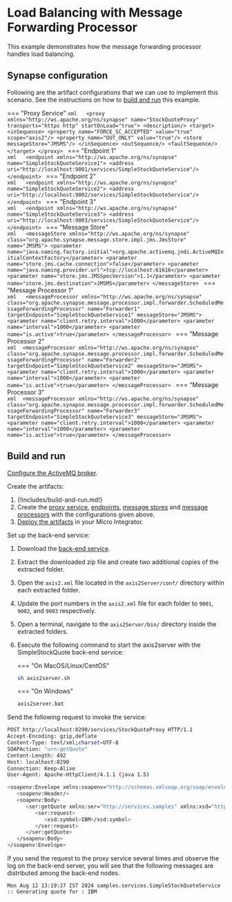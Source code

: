 # Load Balancing with Message Forwarding Processor
This example demonstrates how the message forwarding processor handles load balancing.

## Synapse configuration

Following are the artifact configurations that we can use to implement this scenario. See the instructions on how to [build and run](#build-and-run) this example.

=== "Proxy Service"
    ```xml  
    <proxy xmlns="http://ws.apache.org/ns/synapse" name="StockQuoteProxy"
                  transports="https http"
                  startOnLoad="true">
        <description/>
        <target>
           <inSequence>
              <property name="FORCE_SC_ACCEPTED" value="true" scope="axis2"/>
              <property name="OUT_ONLY" value="true"/>
              <store messageStore="JMSMS"/>
           </inSequence>
           <outSequence/>
           <faultSequence/>
        </target>
     </proxy>
    ```
=== "Endpoint 1"    
    ```xml  
    <endpoint xmlns="http://ws.apache.org/ns/synapse" name="SimpleStockQuoteService1">
      <address uri="http://localhost:9001/services/SimpleStockQuoteService"/>
    </endpoint>
    ```
=== "Endpoint 2"    
    ```xml  
    <endpoint xmlns="http://ws.apache.org/ns/synapse" name="SimpleStockQuoteService2">
      <address uri="http://localhost:9002/services/SimpleStockQuoteService"/>
    </endpoint>
    ```
=== "Endpoint 3"    
    ```xml  
    <endpoint xmlns="http://ws.apache.org/ns/synapse" name="SimpleStockQuoteService3">
      <address uri="http://localhost:9003/services/SimpleStockQuoteService"/>
    </endpoint>
    ```
=== "Message Store"    
    ```xml  
    <messageStore xmlns="http://ws.apache.org/ns/synapse" class="org.apache.synapse.message.store.impl.jms.JmsStore" name="JMSMS">
      <parameter name="java.naming.factory.initial">org.apache.activemq.jndi.ActiveMQInitialContextFactory</parameter>
      <parameter name="store.jms.cache.connection">false</parameter>
      <parameter name="java.naming.provider.url">tcp://localhost:61616</parameter>
      <parameter name="store.jms.JMSSpecVersion">1.1</parameter>
      <parameter name="store.jms.destination">JMSMS</parameter>
    </messageStore>
    ```
=== "Message Processor 1"    
    ```xml  
    <messageProcessor xmlns="http://ws.apache.org/ns/synapse" class="org.apache.synapse.message.processor.impl.forwarder.ScheduledMessageForwardingProcessor"
                             name="Forwarder1"
                             targetEndpoint="SimpleStockQuoteService1"
                             messageStore="JMSMS">
      <parameter name="client.retry.interval">1000</parameter>
      <parameter name="interval">1000</parameter>
      <parameter name="is.active">true</parameter>
    </messageProcessor>
    ```
=== "Message Processor 2"    
    ```xml 
    <messageProcessor xmlns="http://ws.apache.org/ns/synapse" class="org.apache.synapse.message.processor.impl.forwarder.ScheduledMessageForwardingProcessor"
                             name="Forwarder2"
                             targetEndpoint="SimpleStockQuoteService2"
                             messageStore="JMSMS">
      <parameter name="client.retry.interval">1000</parameter>
      <parameter name="interval">1000</parameter>
      <parameter name="is.active">true</parameter>
    </messageProcessor>
    ```
=== "Message Processor 3"    
    ```xml 
    <messageProcessor xmlns="http://ws.apache.org/ns/synapse" class="org.apache.synapse.message.processor.impl.forwarder.ScheduledMessageForwardingProcessor"
                             name="Forwarder3"
                             targetEndpoint="SimpleStockQuoteService3"
                             messageStore="JMSMS">
      <parameter name="client.retry.interval">1000</parameter>
      <parameter name="interval">1000</parameter>
      <parameter name="is.active">true</parameter>
    </messageProcessor>
    ```

## Build and run

[Configure the ActiveMQ broker]({{base_path}}/install-and-setup/setup/brokers/configure-with-activemq).

Create the artifacts:

1. {!includes/build-and-run.md!}
2. Create the [proxy service]({{base_path}}/develop/creating-artifacts/creating-a-proxy-service), [endpoints]({{base_path}}/develop/creating-artifacts/creating-endpoints), [message stores]({{base_path}}/develop/creating-artifacts/creating-a-message-store) and [message processors]({{base_path}}/develop/creating-artifacts/creating-a-message-processor) with the configurations given above.
3. [Deploy the artifacts]({{base_path}}/develop/deploy-artifacts) in your Micro Integrator.

Set up the back-end service:

1. Download the [back-end service](https://github.com/wso2-docs/WSO2_EI/blob/master/Back-End-Service/axis2Server.zip).
2. Extract the downloaded zip file and create two additional copies of the extracted folder.
3. Open the `axis2.xml` file located in the `axis2Server/conf/` directory within each extracted folder.
4. Update the port numbers in the `axis2.xml` file for each folder to `9001`, `9002`, and `9003` respectively.
3. Open a terminal, navigate to the `axis2Server/bin/` directory inside the extracted folders.
4. Execute the following command to start the axis2server with the SimpleStockQuote back-end service:

   === "On MacOS/Linux/CentOS"   
   ```bash
   sh axis2server.sh
   ```
   === "On Windows"          
   ```bash
   axis2server.bat
   ```

Send the following request to invoke the service:

```bash
POST http://localhost:8290/services/StockQuoteProxy HTTP/1.1
Accept-Encoding: gzip,deflate
Content-Type: text/xml;charset=UTF-8
SOAPAction: "urn:getQuote"
Content-Length: 492
Host: localhost:8290
Connection: Keep-Alive
User-Agent: Apache-HttpClient/4.1.1 (java 1.5)

<soapenv:Envelope xmlns:soapenv="http://schemas.xmlsoap.org/soap/envelope/" xmlns:ser="http://services.samples" xmlns:xsd="http://services.samples/xsd">
   <soapenv:Header/>
   <soapenv:Body>
      <ser:getQuote xmlns:ser="http://services.samples" xmlns:xsd="http://services.samples/xsd">
         <ser:request>
            <xsd:symbol>IBM</xsd:symbol>
         </ser:request>
      </ser:getQuote>
   </soapenv:Body>
</soapenv:Envelope>
```

If you send the request to the proxy service several times and observe the log on the back-end server, you will see that the following messages are distributed among the back-end nodes.

```aidl
Mon Aug 12 13:19:27 IST 2024 samples.services.SimpleStockQuoteService :: Generating quote for : IBM
```